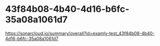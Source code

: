 # 43f84b08-4b40-4d16-b6fc-35a08a1061d7
https://sonarcloud.io/summary/overall?id=examly-test_43f84b08-4b40-4d16-b6fc-35a08a1061d7
